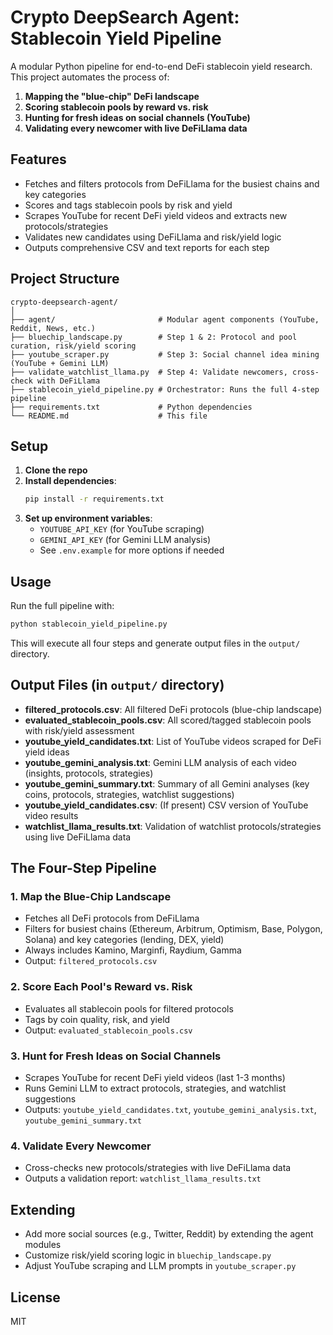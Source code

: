 # Crypto DeepSearch Agent: Stablecoin Yield Pipeline

A modular Python pipeline for end-to-end DeFi stablecoin yield research. This project automates the process of:

1. **Mapping the "blue-chip" DeFi landscape**
2. **Scoring stablecoin pools by reward vs. risk**
3. **Hunting for fresh ideas on social channels (YouTube)**
4. **Validating every newcomer with live DeFiLlama data**

## Features
- Fetches and filters protocols from DeFiLlama for the busiest chains and key categories
- Scores and tags stablecoin pools by risk and yield
- Scrapes YouTube for recent DeFi yield videos and extracts new protocols/strategies
- Validates new candidates using DeFiLlama and risk/yield logic
- Outputs comprehensive CSV and text reports for each step

## Project Structure
```
crypto-deepsearch-agent/
│
├── agent/                       # Modular agent components (YouTube, Reddit, News, etc.)
├── bluechip_landscape.py        # Step 1 & 2: Protocol and pool curation, risk/yield scoring
├── youtube_scraper.py           # Step 3: Social channel idea mining (YouTube + Gemini LLM)
├── validate_watchlist_llama.py  # Step 4: Validate newcomers, cross-check with DeFiLlama
├── stablecoin_yield_pipeline.py # Orchestrator: Runs the full 4-step pipeline
├── requirements.txt             # Python dependencies
└── README.md                    # This file
```

## Setup
1. **Clone the repo**
2. **Install dependencies**:
   ```bash
   pip install -r requirements.txt
   ```
3. **Set up environment variables**:
   - `YOUTUBE_API_KEY` (for YouTube scraping)
   - `GEMINI_API_KEY` (for Gemini LLM analysis)
   - See `.env.example` for more options if needed

## Usage
Run the full pipeline with:
```bash
python stablecoin_yield_pipeline.py
```
This will execute all four steps and generate output files in the `output/` directory.

## Output Files (in `output/` directory)
- **filtered_protocols.csv**: All filtered DeFi protocols (blue-chip landscape)
- **evaluated_stablecoin_pools.csv**: All scored/tagged stablecoin pools with risk/yield assessment
- **youtube_yield_candidates.txt**: List of YouTube videos scraped for DeFi yield ideas
- **youtube_gemini_analysis.txt**: Gemini LLM analysis of each video (insights, protocols, strategies)
- **youtube_gemini_summary.txt**: Summary of all Gemini analyses (key coins, protocols, strategies, watchlist suggestions)
- **youtube_yield_candidates.csv**: (If present) CSV version of YouTube video results
- **watchlist_llama_results.txt**: Validation of watchlist protocols/strategies using live DeFiLlama data

## The Four-Step Pipeline

### 1. Map the Blue-Chip Landscape
- Fetches all DeFi protocols from DeFiLlama
- Filters for busiest chains (Ethereum, Arbitrum, Optimism, Base, Polygon, Solana) and key categories (lending, DEX, yield)
- Always includes Kamino, Marginfi, Raydium, Gamma
- Output: `filtered_protocols.csv`

### 2. Score Each Pool's Reward vs. Risk
- Evaluates all stablecoin pools for filtered protocols
- Tags by coin quality, risk, and yield
- Output: `evaluated_stablecoin_pools.csv`

### 3. Hunt for Fresh Ideas on Social Channels
- Scrapes YouTube for recent DeFi yield videos (last 1-3 months)
- Runs Gemini LLM to extract protocols, strategies, and watchlist suggestions
- Outputs: `youtube_yield_candidates.txt`, `youtube_gemini_analysis.txt`, `youtube_gemini_summary.txt`

### 4. Validate Every Newcomer
- Cross-checks new protocols/strategies with live DeFiLlama data
- Outputs a validation report: `watchlist_llama_results.txt`

## Extending
- Add more social sources (e.g., Twitter, Reddit) by extending the agent modules
- Customize risk/yield scoring logic in `bluechip_landscape.py`
- Adjust YouTube scraping and LLM prompts in `youtube_scraper.py`

## License
MIT
